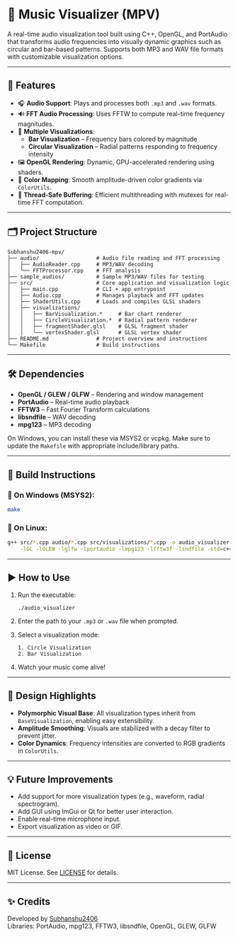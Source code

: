 # 🎵 Music Visualizer (MPV)

A real-time audio visualization tool built using C++, OpenGL, and PortAudio that transforms audio frequencies into visually dynamic graphics such as circular and bar-based patterns. Supports both MP3 and WAV file formats with customizable visualization options.

---

## 🚀 Features

- 🎧 **Audio Support**: Plays and processes both `.mp3` and `.wav` formats.
- 🔊 **FFT Audio Processing**: Uses FFTW to compute real-time frequency magnitudes.
- 🎨 **Multiple Visualizations**:
  - **Bar Visualization** – Frequency bars colored by magnitude
  - **Circular Visualization** – Radial patterns responding to frequency intensity
- 🖼️ **OpenGL Rendering**: Dynamic, GPU-accelerated rendering using shaders.
- 🌈 **Color Mapping**: Smooth amplitude-driven color gradients via `ColorUtils`.
- 🧵 **Thread-Safe Buffering**: Efficient multithreading with mutexes for real-time FFT computation.

---

## 🗂️ Project Structure

```
Subhanshu2406-mpv/
├── audio/                  # Audio file reading and FFT processing
│   ├── AudioReader.cpp     # MP3/WAV decoding
│   └── FFTProcessor.cpp    # FFT analysis
├── sample_audios/          # Sample MP3/WAV files for testing
├── src/                    # Core application and visualization logic
│   ├── main.cpp            # CLI + app entrypoint
│   ├── Audio.cpp           # Manages playback and FFT updates
│   ├── ShaderUtils.cpp     # Loads and compiles GLSL shaders
│   ├── visualizations/
│   │   ├── BarVisualization.*     # Bar chart renderer
│   │   ├── CircleVisualization.*  # Radial pattern renderer
│   │   ├── fragmentShader.glsl    # GLSL fragment shader
│   │   └── vertexShader.glsl      # GLSL vertex shader
├── README.md               # Project overview and instructions
└── Makefile                # Build instructions
```

---

## 🛠️ Dependencies

- **OpenGL / GLEW / GLFW** – Rendering and window management
- **PortAudio** – Real-time audio playback
- **FFTW3** – Fast Fourier Transform calculations
- **libsndfile** – WAV decoding
- **mpg123** – MP3 decoding

On Windows, you can install these via MSYS2 or vcpkg. Make sure to update the `Makefile` with appropriate include/library paths.

---

## 🧪 Build Instructions

### 🔧 On Windows (MSYS2):

```bash
make
```

### 🔧 On Linux:

```bash
g++ src/*.cpp audio/*.cpp src/visualizations/*.cpp -o audio_visualizer \
    -lGL -lGLEW -lglfw -lportaudio -lmpg123 -lfftw3f -lsndfile -std=c++17
```

---

## ▶️ How to Use

1. Run the executable:
   ```
   ./audio_visualizer
   ```

2. Enter the path to your `.mp3` or `.wav` file when prompted.

3. Select a visualization mode:
   ```
   1. Circle Visualization
   2. Bar Visualization
   ```

4. Watch your music come alive!

---

## 🧠 Design Highlights

- **Polymorphic Visual Base**: All visualization types inherit from `BaseVisualization`, enabling easy extensibility.
- **Amplitude Smoothing**: Visuals are stabilized with a decay filter to prevent jitter.
- **Color Dynamics**: Frequency intensities are converted to RGB gradients in `ColorUtils`.

---

## 💡 Future Improvements

- Add support for more visualization types (e.g., waveform, radial spectrogram).
- Add GUI using ImGui or Qt for better user interaction.
- Enable real-time microphone input.
- Export visualization as video or GIF.

---

## 📜 License

MIT License. See [LICENSE](LICENSE) for details.

---

## ✨ Credits

Developed by [Subhanshu2406](https://github.com/divyansh1010x)  
Libraries: PortAudio, mpg123, FFTW3, libsndfile, OpenGL, GLEW, GLFW
